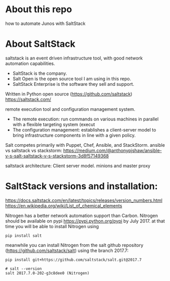# About this repo
how to automate Junos with SaltStack

# About SaltStack

saltstack is an event driven infrastructure tool, with good network automation capabilities.  
- SaltStack is the company.    
- Salt Open is the open source tool I am using in this repo.  
- SaltStack Enterprise is the software they sell and support.   

Written in Python
open source (https://github.com/saltstack)
https://saltstack.com/

remote execution tool and configuration management system. 
- The remote execution:  run commands on various machines in parallel with a flexible targeting system (execut
- The configuration management: establishes a client-server model to bring infrastructure components in line with a given policy.

Salt competes primarily with Puppet, Chef, Ansible, and StackStorm.
ansible vs saltstack vs stackstorm: https://medium.com/@anthonypjshaw/ansible-v-s-salt-saltstack-v-s-stackstorm-3d8f57149368

saltstack architecture: 
Client server model.
minions and master
proxy


# SaltStack versions and installation: 
https://docs.saltstack.com/en/latest/topics/releases/version_numbers.html
https://en.wikipedia.org/wiki/List_of_chemical_elements

Nitrogen has a better network automation support than Carbon. 
Nitrogen should be available on pypi https://pypi.python.org/pypi by July 2017. 
at that time you will be able to install Nitrogen using
```
pip install salt
```
meanwhile you can install Nitrogen from the salt github repository (https://github.com/saltstack/salt) using the branch 2017.7:  
```
pip install git+https://github.com/saltstack/salt.git@2017.7
```
```
# salt --version
salt 2017.7.0-202-g3c8dee0 (Nitrogen)
```



